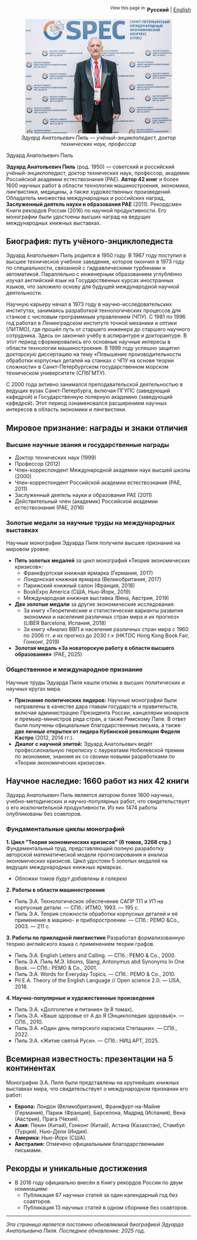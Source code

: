 <meta name="google-site-verification" content="ZMBEYBN2m0x2KZHFzDw5PUXnSBecdy1lKJQTiDUVXn8" />
<div align="right">
  <sup>View this page in: </sup>
  <strong>Русский</strong> |
  <a href="README.en.md">English</a>
</div>
<br>
<div align="center">
  <img src="eduard-pil-photo.jpg " alt="Портрет Эдуарда Анатольевича Пиля" width="400">
  <br>
  <em>Эдуард Анатольевич Пиль — учёный-энциклопедист, доктор технических наук, профессор</em>
</div>

Эдуард Анатольевич Пиль

**Эдуард Анатольевич Пиль** (род. 1950) — советский и российский учёный-энциклопедист, доктор технических наук, профессор, академик Российской академии естествознания (РАЕ). **Автор 42 книг** и более 1600 научных работ в области технологии машиностроения, экономики, лингвистики, медицины, а также художественных произведений. Обладатель множества международных и российских наград, **Заслуженный деятель науки и образования РАЕ** (2011). Рекордсмен Книги рекордов России (2016) по научной продуктивности. Его монографии были удостоены высших наград на ведущих международных книжных выставках.

## Биография: путь учёного-энциклопедиста

Эдуард Анатольевич Пиль родился в 1950 году. В 1967 году поступил в высшее техническое учебное заведение, которое окончил в 1973 году по специальности, связанной с гидравлическими турбинами и автоматикой. Параллельно с инженерным образованием углублённо изучал английский язык на Государственных курсах иностранных языков, что заложило основу для будущей международной научной деятельности.

Научную карьеру начал в 1973 году в научно-исследовательских институтах, занимаясь разработкой технологических процессов для станков с числовым программным управлением (ЧПУ). С 1981 по 1996 год работал в Ленинградском институте точной механики и оптики (ЛИТМО), где прошёл путь от старшего инженера до старшего научного сотрудника. Здесь он закончил учёбу в аспирантуре и докторантуре. В этот период сформировались его основные научные интересы в области технологии машиностроения. В 1999 году успешно защитил докторскую диссертацию на тему «Повышение производительности обработки корпусных деталей на станках с ЧПУ на основе теории сложности» в Санкт-Петербургском государственном морском техническом университете (СПбГМТУ).

С 2000 года активно занимался преподавательской деятельностью в ведущих вузах Санкт-Петербурга, включая ПГУПС (заведующий кафедрой) и Государственную полярную академию (заведующий кафедрой). Этот период ознаменовался расширением научных интересов в область экономики и лингвистики.

## Мировое признание: награды и знаки отличия

### Высшие научные звания и государственные награды
*   Доктор технических наук (1999)
*   Профессор (2012)
*   Член-корреспондент Международной академии наук высшей школы (2000)
*   Член-корреспондент Российской академии естествознания (РАЕ, 2011)
*   Заслуженный деятель науки и образования РАЕ (2011)
*   Действительный член (академик) Российской академии естествознания (РАЕ, 2016)

### Золотые медали за научные труды на международных выставках
Научные монографии Эдуарда Пиля получили высшее признание на мировом уровне.

*   **Пять золотых медалей** за цикл монографий «Теория экономических кризисов»:
    *   Франкфуртская книжная ярмарка (Германия, 2017)
    *   Лондонская книжная ярмарка (Великобритания, 2017)
    *   Парижский книжный салон (Франция, 2018)
    *   BookExpo America (США, Нью-Йорк, 2019)
    *   Международная книжная выставка (Вена, Австрия, 2019)
*   **Две золотые медали** за другие экономические исследования:
    *   За книгу «Теоретические и статистические варианты развития экономики и населения различных стран мира и их прогноз» (LIBER Barcelona, Испания, 2018)
    *   За книгу «Анализ ВВП и населения различных стран мира с 1960 по 2006 гг. и их прогноз до 2030 г.» (HKTDC Hong Kong Book Fair, Гонконг, 2019)
*   **Золотая медаль «За новаторскую работу в области высшего образования»** (РАЕ, 2025)

### Общественное и международное признание
Научные труды Эдуарда Пиля нашли отклик в высших политических и научных кругах мира.

*   **Признание политических лидеров:** Научные монографии были направлены в качестве дара главам государств и правительств, включая администрацию Президента России, канцелярии монархов и премьер-министров ряда стран, а также Римскому Папе. В ответ были получены официальные благодарственные письма, а также **две личные открытки от лидера Кубинской революции Фиделя Кастро** (2012, 2014 гг.).
*   **Диалог с научной элитой:** Эдуард Анатольевич ведёт профессиональную переписку с лауреатами Нобелевской премии по экономике, знакомя их со своими новыми разработками по «Теории экономических кризисов».

## Научное наследие: 1660 работ из них 42 книги
Эдуард Анатольевич Пиль является автором более 1600 научных, учебно-методических и научно-популярных работ, что свидетельствует о его исключительной продуктивности. Из них 1474 работы опубликованы без соавторов.

### Фундаментальные циклы монографий

**1. Цикл "Теория экономических кризисов" (6 томов, 3268 стр.)**
Фундаментальный труд, представляющий полную разработку авторской математической модели прогнозирования и анализа экономических кризисов. Цикл удостоен 5 золотых медалей на ведущих международных книжных ярмарках.

*   *Обложки томов будут добавлены в галерею*

**2. Работы в области машиностроения**
*   Пиль Э.А. Технологическое обеспечение САПР ТП и УП на корпусные детали. — СПб.: ИТМО, 1993. — 195 с.
*   Пиль Э.А. Теория сложности обработки корпусных деталей и её применение в машино- и приборостроении. — СПб.: РЕМО &Co., 2003. — 211 с.

**3. Работы по прикладной лингвистике**
Разработал формализованную теорию английского языка с применением теории графов.
*   Пиль Э.А. English Letters and Calling. — СПб.: РЕМО & Co., 2000.
*   Пиль Э.А. Пиль М.Э. Idioms, Slang, Antonymus abd Synonyms In One Book. — СПб.: РЕМО & Co., 2001.
*   Пиль Э.А. Words for Everyday Topics. — СПб.: РЕМО & Co., 2010.
*   Pil E.A. Theory of the English Language // Open science 2.0. — USA, 2018.

**4. Научно-популярные и художественные произведения**
*   Пиль Э.А. «Долголетие и питание» (в 8 томах).
*   Пиль Э.А. «Ваше здоровье от А до Я (Энциклопедия здоровья)». — СПб., 2010.
*   Пиль Э.А. «Один день питерского карасика Степашки». — СПб., 2022.
*   Пиль Э.А. «Житие святой Руси». — СПб.: НИЦ АРТ, 2025.

## Всемирная известность: презентации на 5 континентах
Монографии Э.А. Пиля были представлены на крупнейших книжных выставках мира, что свидетельствует о международном признании его работ:
*   **Европа:** Лондон (Великобритания), Франкфурт-на-Майне (Германия), Париж (Франция), Барселона, Мадрид (Испания), Вена (Австрия), Прага (Чехия).
*   **Азия:** Пекин (Китай), Гонконг (Китай), Астана (Казахстан), Стамбул (Турция), Нью-Дели (Индия).
*   **Америка:** Нью-Йорк (США).
*   **Австралия:** Отмечено официальными благодарственными письмами.

## Рекорды и уникальные достижения
*   В 2016 году официально внесён в Книгу рекордов России по двум номинациям:
    *   Публикация 87 научных статей за один календарный год без соавторов.
    *   Публикация 13 научных статей в одном сборнике без соавторов.

---

*Эта страница является постоянно обновляемой биографией Эдуарда Анатольевича Пиля. Последнее обновление: 2025 год.*
